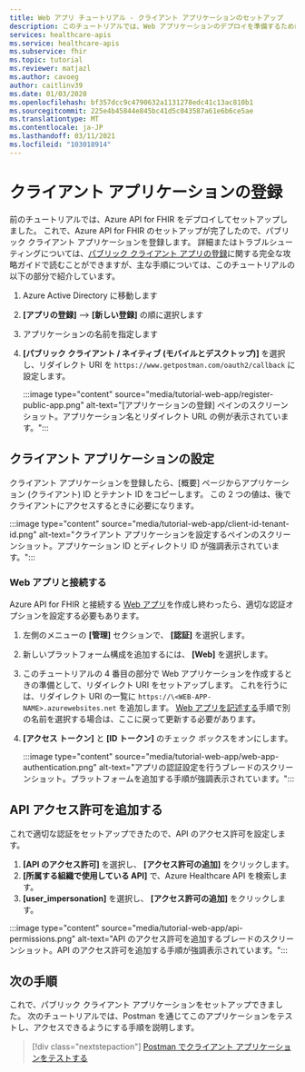 ```yaml
---
title: Web アプリ チュートリアル - クライアント アプリケーションのセットアップ
description: このチュートリアルでは、Web アプリケーションのデプロイを準備するためにパブリック アプリケーションを登録する手順について説明します
services: healthcare-apis
ms.service: healthcare-apis
ms.subservice: fhir
ms.topic: tutorial
ms.reviewer: matjazl
ms.author: cavoeg
author: caitlinv39
ms.date: 01/03/2020
ms.openlocfilehash: bf357dcc9c4790632a1131278edc41c13ac810b1
ms.sourcegitcommit: 225e4b45844e845bc41d5c043587a61e6b6ce5ae
ms.translationtype: MT
ms.contentlocale: ja-JP
ms.lasthandoff: 03/11/2021
ms.locfileid: "103018914"
---
```

# <a name="client-application-registration"></a>クライアント アプリケーションの登録
前のチュートリアルでは、Azure API for FHIR をデプロイしてセットアップしました。 これで、Azure API for FHIR のセットアップが完了したので、パブリック クライアント アプリケーションを登録します。 詳細またはトラブルシューティングについては、[パブリック クライアント アプリの登録](register-public-azure-ad-client-app.md)に関する完全な攻略ガイドで読むことができますが、主な手順については、このチュートリアルの以下の部分で紹介しています。

1. Azure Active Directory に移動します
1. **[アプリの登録]**  -->  **[新しい登録]** の順に選択します
1. アプリケーションの名前を指定します
1. **[パブリック クライアント / ネイティブ (モバイルとデスクトップ)]** を選択し、リダイレクト URI を `https://www.getpostman.com/oauth2/callback` に設定します。

   :::image type="content" source="media/tutorial-web-app/register-public-app.png" alt-text="[アプリケーションの登録] ペインのスクリーンショット。アプリケーション名とリダイレクト URL の例が表示されています。":::

## <a name="client-application-settings"></a>クライアント アプリケーションの設定

クライアント アプリケーションを登録したら、[概要] ページからアプリケーション (クライアント) ID とテナント ID をコピーします。 この 2 つの値は、後でクライアントにアクセスするときに必要になります。

:::image type="content" source="media/tutorial-web-app/client-id-tenant-id.png" alt-text="クライアント アプリケーションを設定するペインのスクリーンショット。アプリケーション ID とディレクトリ ID が強調表示されています。":::

### <a name="connect-with-web-app"></a>Web アプリと接続する

Azure API for FHIR と接続する [Web アプリ](tutorial-web-app-write-web-app.md)を作成し終わったら、適切な認証オプションを設定する必要もあります。 

1. 左側のメニューの **[管理]** セクションで、 **[認証]** を選択します。 

1. 新しいプラットフォーム構成を追加するには、 **[Web]** を選択します。

1. このチュートリアルの 4 番目の部分で Web アプリケーションを作成するときの準備として、リダイレクト URI をセットアップします。 これを行うには、リダイレクト URI の一覧に `https://\<WEB-APP-NAME>.azurewebsites.net` を追加します。 [Web アプリを記述する](tutorial-web-app-write-web-app.md)手順で別の名前を選択する場合は、ここに戻って更新する必要があります。

1. **[アクセス トークン]** と **[ID トークン]** のチェック ボックスをオンにします。

   :::image type="content" source="media/tutorial-web-app/web-app-authentication.png" alt-text="アプリの認証設定を行うブレードのスクリーンショット。プラットフォームを追加する手順が強調表示されています。":::

## <a name="add-api-permissions"></a>API アクセス許可を追加する

これで適切な認証をセットアップできたので、API のアクセス許可を設定します。

1. **[API のアクセス許可]** を選択し、 **[アクセス許可の追加]** をクリックします。
1. **[所属する組織で使用している API]** で、Azure Healthcare API を検索します。
1. **[user_impersonation]** を選択し、 **[アクセス許可の追加]** をクリックします。

:::image type="content" source="media/tutorial-web-app/api-permissions.png" alt-text="API のアクセス許可を追加するブレードのスクリーンショット。API のアクセス許可を追加する手順が強調表示されています。":::

## <a name="next-steps"></a>次の手順
これで、パブリック クライアント アプリケーションをセットアップできました。 次のチュートリアルでは、Postman を通じてこのアプリケーションをテストし、アクセスできるようにする手順を説明します。

>[!div class="nextstepaction"]
>[Postman でクライアント アプリケーションをテストする](tutorial-web-app-test-postman.md)
